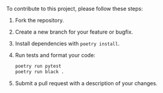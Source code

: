 To contribute to this project, please follow these steps:

1. Fork the repository.
2. Create a new branch for your feature or bugfix.
3. Install dependencies with `poetry install`.
4. Run tests and format your code:

   ```bash
   poetry run pytest
   poetry run black .
   ```

5. Submit a pull request with a description of your changes.